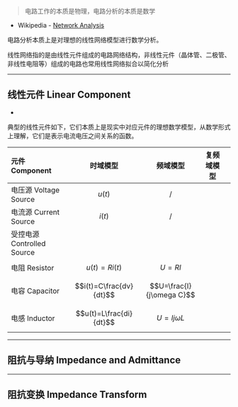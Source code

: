 > 电路工作的本质是物理，电路分析的本质是数学

+ Wikipedia - [Network Analysis](https://en.wikipedia.org/wiki/Network_analysis_(electrical_circuits))

电路分析本质上是对理想的线性网络模型进行数学分析。

线性网络指的是由线性元件组成的电路网络结构，非线性元件（晶体管、二极管、非线性电阻等）组成的电路也常用线性网络拟合以简化分析

---
## 线性元件 Linear Component

+ 

典型的线性元件如下，它们本质上是现实中对应元件的理想数学模型，从数学形式上理解，它们是表示电流电压之间关系的函数。

| 元件 Component           |          时域模型           |           频域模型            | 复频域模型 |     |
| :--------------------- | :---------------------: | :-----------------------: | ----- | --- |
| 电压源 Voltage Source     |         $u(t)$          |             /             |       |     |
| 电流源 Current Source     |         $i(t)$          |             /             |       |     |
| 受控电源 Controlled Source |                         |                           |       |     |
| 电阻 Resistor            |     $$u(t)=Ri(t)$$      |         $$U=RI$$          |       |     |
| 电容 Capacitor           | $$i(t)=C\frac{dv}{dt}$$ | $$U=\frac{I}{j\omega C}$$ |       |     |
| 电感 Inductor            | $$u(t)=L\frac{di}{dt}$$ |     $$U=Ij\omega L$$      |       |     |

---
## 阻抗与导纳 Impedance and Admittance




---
## 阻抗变换 Impedance Transform


